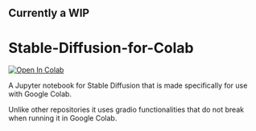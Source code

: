## Currently a WIP

# Stable-Diffusion-for-Colab

<a target="_blank" href="https://colab.research.google.com/github/AndrewMead10/Stable-Diffusion-for-Colab">
  <img src="https://colab.research.google.com/assets/colab-badge.svg" alt="Open In Colab"/>
</a>

A Jupyter notebook for Stable Diffusion that is made specifically for use with Google Colab.

Unlike other repositories it uses gradio functionalities that do not break when running it in Google Colab.


